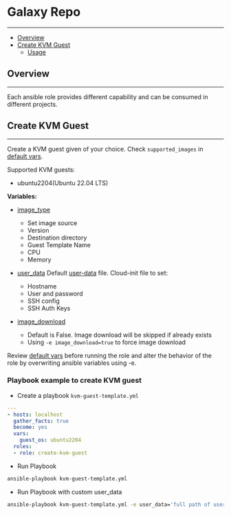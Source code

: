 # Galaxy Repo
***
- [Overview](#overview)
- [Create KVM Guest](#create-kvm-guest)
  - [Usage]()

## Overview
***
Each ansible role provides different capability and can be consumed in different projects.

## Create KVM Guest
***
Create a KVM guest given of your choice. Check `supported_images` in [default vars](./create-kvm-guest/defaults/main.yml).

Supported KVM guests:
- ubuntu2204(Ubuntu 22.04 LTS)

**Variables:**
- [image_type](./create-kvm-guest/defaults/main.yml)
    - Set image source
    - Version
    - Destination directory
    - Guest Template Name
    - CPU
    - Memory
- [user_data](./create-kvm-guest/defaults/main.yml)
    Default [user-data](./create-kvm-guest/files/user-data) file. Cloud-init file to set:
    - Hostname
    - User and password
    - SSH config
    - SSH Auth Keys

- [image_download](./create-kvm-guest/defaults/main.yml)
    - Default is False. Image download will be skipped if already exists
    - Using `-e image_download=true` to force image download

Review [default vars](./create-kvm-guest/defaults/main.yml) before running the role and alter the behavior of the role by overwriting ansible variables using -e.

### Playbook example to create KVM guest

- Create a playbook `kvm-guest-template.yml`
```yaml
---
- hosts: localhost
  gather_facts: true
  become: yes
  vars:
    guest_os: ubuntu2204
  roles:
  - role: create-kvm-guest
```

- Run Playbook
```bash
ansible-playbook kvm-guest-template.yml
```

- Run Playbook with custom user_data
```bash
ansible-playbook kvm-guest-template.yml -e user_data='full path of user-data file on KVM host'
```

